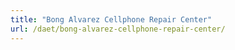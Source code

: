 ```yaml
---
title: "Bong Alvarez Cellphone Repair Center"
url: /daet/bong-alvarez-cellphone-repair-center/
---
```

